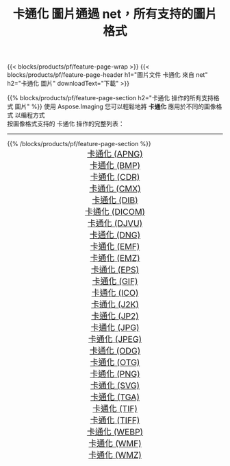 ﻿---
title: 卡通化 圖片通過 net，所有支持的圖片格式 
weight: 3920
url: /zh-hant/net/cartoonify 
lang: zh-hant
langdirlevel: 2
locales: zh-hans,ja,it,ru,de,es,fr,nl,id,lt,pl,pt,vi,tr,ko,zh-hant,ar,hi,th,sv,cs,uk,he
description: 使用 Aspose.Imaging 你可以輕鬆地通過 net 獲取 卡通化 圖像
---

{{< blocks/products/pf/feature-page-wrap >}}
{{< blocks/products/pf/feature-page-header h1="圖片文件 卡通化 來自 net" h2="卡通化 圖片" downloadText="下載" >}}


{{% blocks/products/pf/feature-page-section  h2="卡通化 操作的所有支持格式 圖片" %}}
使用 Aspose.Imaging 您可以輕鬆地將 **卡通化** 應用於不同的圖像格式 以編程方式
<br/>
按圖像格式支持的 卡通化 操作的完整列表：
<hr/>
{{% /blocks/products/pf/feature-page-section %}}
<div class="container-fluid productfamilypage bg-gray">
    <div class="convertypes bg-gray agp-content section">
        <div class="container">
		<div class="row other-converters" style="gap: 10px;font-size: 19px;text-align:center;">
		    <div class='col-md-2 other-converter remove-lp remove-rp'><a href="/imaging/zh-hant/net/cartoonify/apng" style="padding:15px;">卡通化 (APNG)</a></div><div class='col-md-2 other-converter remove-lp remove-rp'><a href="/imaging/zh-hant/net/cartoonify/bmp" style="padding:15px;">卡通化 (BMP)</a></div><div class='col-md-2 other-converter remove-lp remove-rp'><a href="/imaging/zh-hant/net/cartoonify/cdr" style="padding:15px;">卡通化 (CDR)</a></div><div class='col-md-2 other-converter remove-lp remove-rp'><a href="/imaging/zh-hant/net/cartoonify/cmx" style="padding:15px;">卡通化 (CMX)</a></div><div class='col-md-2 other-converter remove-lp remove-rp'><a href="/imaging/zh-hant/net/cartoonify/dib" style="padding:15px;">卡通化 (DIB)</a></div><div class='col-md-2 other-converter remove-lp remove-rp'><a href="/imaging/zh-hant/net/cartoonify/dicom" style="padding:15px;">卡通化 (DICOM)</a></div><div class='col-md-2 other-converter remove-lp remove-rp'><a href="/imaging/zh-hant/net/cartoonify/djvu" style="padding:15px;">卡通化 (DJVU)</a></div><div class='col-md-2 other-converter remove-lp remove-rp'><a href="/imaging/zh-hant/net/cartoonify/dng" style="padding:15px;">卡通化 (DNG)</a></div><div class='col-md-2 other-converter remove-lp remove-rp'><a href="/imaging/zh-hant/net/cartoonify/emf" style="padding:15px;">卡通化 (EMF)</a></div><div class='col-md-2 other-converter remove-lp remove-rp'><a href="/imaging/zh-hant/net/cartoonify/emz" style="padding:15px;">卡通化 (EMZ)</a></div><div class='col-md-2 other-converter remove-lp remove-rp'><a href="/imaging/zh-hant/net/cartoonify/eps" style="padding:15px;">卡通化 (EPS)</a></div><div class='col-md-2 other-converter remove-lp remove-rp'><a href="/imaging/zh-hant/net/cartoonify/gif" style="padding:15px;">卡通化 (GIF)</a></div><div class='col-md-2 other-converter remove-lp remove-rp'><a href="/imaging/zh-hant/net/cartoonify/ico" style="padding:15px;">卡通化 (ICO)</a></div><div class='col-md-2 other-converter remove-lp remove-rp'><a href="/imaging/zh-hant/net/cartoonify/j2k" style="padding:15px;">卡通化 (J2K)</a></div><div class='col-md-2 other-converter remove-lp remove-rp'><a href="/imaging/zh-hant/net/cartoonify/jp2" style="padding:15px;">卡通化 (JP2)</a></div><div class='col-md-2 other-converter remove-lp remove-rp'><a href="/imaging/zh-hant/net/cartoonify/jpg" style="padding:15px;">卡通化 (JPG)</a></div><div class='col-md-2 other-converter remove-lp remove-rp'><a href="/imaging/zh-hant/net/cartoonify/jpeg" style="padding:15px;">卡通化 (JPEG)</a></div><div class='col-md-2 other-converter remove-lp remove-rp'><a href="/imaging/zh-hant/net/cartoonify/odg" style="padding:15px;">卡通化 (ODG)</a></div><div class='col-md-2 other-converter remove-lp remove-rp'><a href="/imaging/zh-hant/net/cartoonify/otg" style="padding:15px;">卡通化 (OTG)</a></div><div class='col-md-2 other-converter remove-lp remove-rp'><a href="/imaging/zh-hant/net/cartoonify/png" style="padding:15px;">卡通化 (PNG)</a></div><div class='col-md-2 other-converter remove-lp remove-rp'><a href="/imaging/zh-hant/net/cartoonify/svg" style="padding:15px;">卡通化 (SVG)</a></div><div class='col-md-2 other-converter remove-lp remove-rp'><a href="/imaging/zh-hant/net/cartoonify/tga" style="padding:15px;">卡通化 (TGA)</a></div><div class='col-md-2 other-converter remove-lp remove-rp'><a href="/imaging/zh-hant/net/cartoonify/tif" style="padding:15px;">卡通化 (TIF)</a></div><div class='col-md-2 other-converter remove-lp remove-rp'><a href="/imaging/zh-hant/net/cartoonify/tiff" style="padding:15px;">卡通化 (TIFF)</a></div><div class='col-md-2 other-converter remove-lp remove-rp'><a href="/imaging/zh-hant/net/cartoonify/webp" style="padding:15px;">卡通化 (WEBP)</a></div><div class='col-md-2 other-converter remove-lp remove-rp'><a href="/imaging/zh-hant/net/cartoonify/wmf" style="padding:15px;">卡通化 (WMF)</a></div><div class='col-md-2 other-converter remove-lp remove-rp'><a href="/imaging/zh-hant/net/cartoonify/wmz" style="padding:15px;">卡通化 (WMZ)</a></div>
                </div>
        </div>
    </div>
</div>
<br/>
